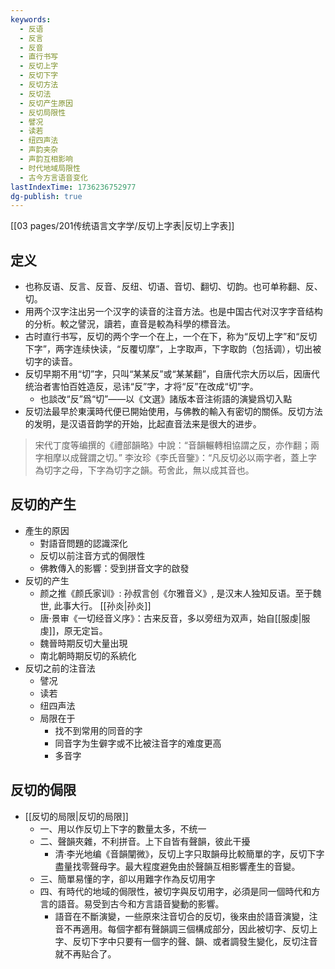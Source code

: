 ```yaml
---
keywords:
  - 反语
  - 反言
  - 反音
  - 直行书写
  - 反切上字
  - 反切下字
  - 反切方法
  - 反切法
  - 反切产生原因
  - 反切局限性
  - 譬况
  - 读若
  - 纽四声法
  - 声韵夹杂
  - 声韵互相影响
  - 时代地域局限性
  - 古今方言语音变化
lastIndexTime: 1736236752977
dg-publish: true
---
```





[[03 pages/201传统语言文字学/反切上字表\|反切上字表]]

## 定义
- 也称反语、反言、反音、反纽、切语、音切、翻切、切韵。也可单称翻、反、切。
- 用两个汉字注出另一个汉字的读音的注音方法。也是中国古代对汉字字音结构的分析。較之譬況，讀若，直音是較為科學的標音法。
- 古时直行书写，反切的两个字一个在上，一个在下，称为“反切上字”和“反切下字”，两字连续快读，“反覆切摩”，上字取声，下字取韵（包括调），切出被切字的读音。
- 反切早期不用“切”字，只叫“某某反”或“某某翻”，自唐代宗大历以后，因唐代统治者害怕百姓造反，忌讳“反”字，才将“反”在改成“切”字。
	- 也談改“反”爲“切”——以《文選》諸版本音注術語的演變爲切入點
- 反切法最早於東漢時代便已開始使用，与佛教的輸入有密切的關係。反切方法的发明，是汉语音韵学的开始，比起直音法来是很大的进步。

> 宋代丁度等编撰的《禮部韻略》中說：“音韻輾轉相協謂之反，亦作翻；兩字相摩以成聲謂之切。”
> 李汝珍《李氏音鑒》：“凡反切必以兩字者，蓋上字為切字之母，下字為切字之韻。苟舍此，無以成其音也。

## 反切的产生
- 產生的原因
	- 對語音問題的認識深化
	- 反切以前注音方式的侷限性
	- 佛教傳入的影響：受到拼音文字的啟發
- 反切的产生
	- 颜之推《颜氏家训》: 孙叔言创《尔雅音义》, 是汉末人独知反语。至于魏世, 此事大行。 [[孙炎\|孙炎]]
	- 唐·景审《一切经音义序》：古来反音，多以旁纽为双声，始自[[服虔\|服虔]]，原无定旨。
	- 魏晉時期反切大量出現
	- 南北朝時期反切的系統化
- 反切之前的注音法
	- 譬况
	- 读若
	- 纽四声法
	- 局限在于
		- 找不到常用的同音的字
		- 同音字为生僻字或不比被注音字的难度更高
		- 多音字

## 反切的侷限
- [[反切的局限\|反切的局限]]
	- 一、用以作反切上下字的數量太多，不统一
	- 二、聲韻夾雜，不利拼音。上下自皆有聲韻，彼此干擾
		-  清·李光地编《音韻闡微》，反切上字只取韻母比較簡單的字，反切下字盡量找零聲母字。最大程度避免由於聲韻互相影響產生的音變。
	- 三、簡單易懂的字，卻以用難字作為反切用字
	- 四、有時代的地域的侷限性，被切字與反切用字，必須是同一個時代和方言的語音。易受到古今和方言語音變動的影響。
		- 語音在不斷演變，一些原來注音切合的反切，後來由於語音演變，注音不再適用。每個字都有聲韻調三個構成部分，因此被切字、反切上字、反切下字中只要有一個字的聲、韻、或者調發生變化，反切注音就不再贴合了。


